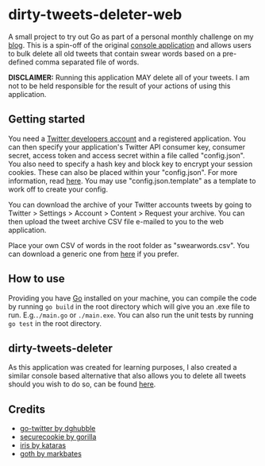 # dirty-tweets-deleter-web
A small project to try out Go as part of a personal monthly challenge on my [blog](http://www.karam.io/2018/November-2018-Best-thing-since-bread/). This is a spin-off of the original [console application](https://github.com/karam94/dirty-tweets-deleter) and allows users to bulk delete all old tweets that contain swear words based on a pre-defined comma separated file of words.

**DISCLAIMER:** Running this application MAY delete all of your tweets. I am not to be held responsible for the result of your actions of using this application.

## Getting started
You need a [Twitter developers account](https://apps.twitter.com/) and a registered application. You can then specify your application's Twitter API consumer key, consumer secret, access token and access secret within a file called "config.json". You also need to specify a hash key and block key to encrypt your session cookies. These can also be placed within your "config.json". For more information, read [here](http://github.com/gorilla/securecookie). You may use "config.json.template" as a template to work off to create your config.

You can download the archive of your Twitter accounts tweets by going to Twitter > Settings > Account > Content > Request your archive. You can then upload the tweet archive CSV file e-mailed to you to the web application.

Place your own CSV of words in the root folder as "swearwords.csv". You can download a generic one from [here](http://www.bannedwordlist.com/) if you prefer.

## How to use
Providing you have [Go](https://golang.org/) installed on your machine, you can compile the code by running `go build` in the root directory which will give you an .exe file to run. E.g.`./main.go` or `./main.exe`. You can also run the unit tests by running `go test` in the root directory.

## dirty-tweets-deleter
As this application was created for learning purposes, I also created a similar console based alternative that also allows you to delete all tweets should you wish to do so, can be found [here](https://github.com/karam94/dirty-tweets-deleter).

## Credits
- [go-twitter by dghubble](https://github.com/dghubble/go-twitter)
- [securecookie by gorilla](https://github.com/gorilla/securecookie)
- [iris by kataras](https://github.com/kataras/iris)
- [goth by markbates](https://github.com/markbates/goth)
